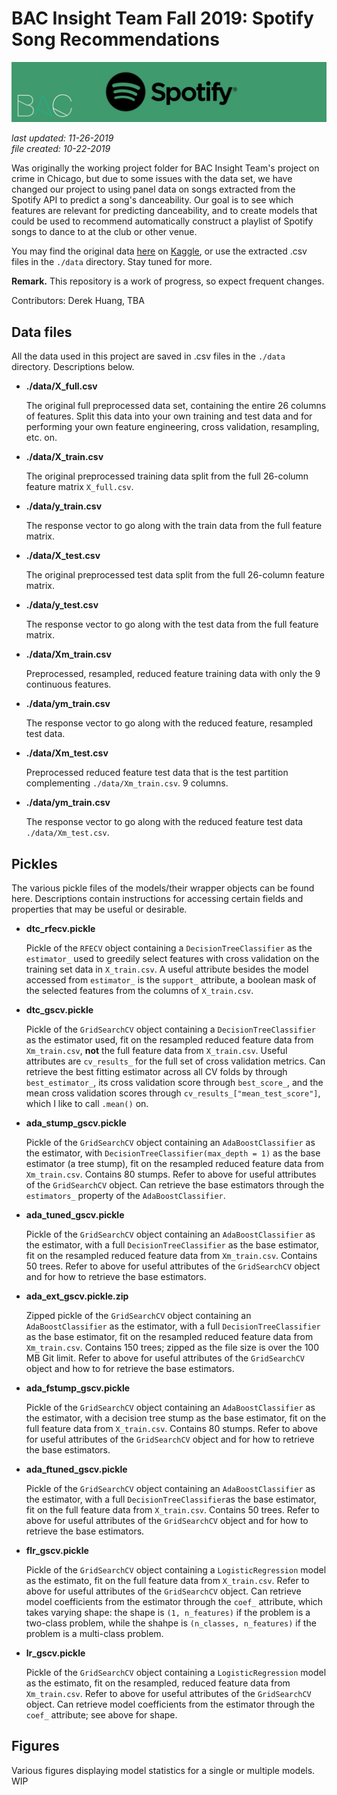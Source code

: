 # BAC Insight Team Fall 2019: Spotify Song Recommendations

![./banner.png](./banner.png)

_last updated: 11-26-2019_  
_file created: 10-22-2019_

Was originally the working project folder for BAC Insight Team's project on crime in Chicago, but due to some issues with the data set, we have changed our project to using panel data on songs extracted from the Spotify API to predict a song's danceability. Our goal is to see which features are relevant for predicting danceability, and to create models that could be used to recommend automatically construct a playlist of Spotify songs to dance to at the club or other venue.

You may find the original data [here](https://www.kaggle.com/snapcrack/the-billboard-200-acoustic-data) on [Kaggle](https://www.kaggle.com/), or use the extracted .csv files in the `./data` directory. Stay tuned for more.

__Remark.__ This repository is a work of progress, so expect frequent changes.  

Contributors: Derek Huang, TBA

## Data files

All the data used in this project are saved in .csv files in the `./data` directory. Descriptions below.

* **./data/X_full.csv**

    The original full preprocessed data set, containing the entire 26 columns of features. Split this data into your own training and test data and for performing your own feature engineering, cross validation, resampling, etc. on.

* **./data/X_train.csv**

    The original preprocessed training data split from the full 26-column feature matrix `X_full.csv`.

* **./data/y_train.csv**

    The response vector to go along with the train data from the full feature matrix.

* **./data/X_test.csv**

    The original preprocessed test data split from the full 26-column feature matrix.

* **./data/y_test.csv**

    The response vector to go along with the test data from the full feature matrix.

* **./data/Xm_train.csv**

    Preprocessed, resampled, reduced feature training data with only the 9 continuous features.

* **./data/ym_train.csv**

    The response vector to go along with the reduced feature, resampled test data.

* **./data/Xm_test.csv**

    Preprocessed reduced feature test data that is the test partition complementing `./data/Xm_train.csv`.  9 columns.

* **./data/ym_train.csv**

    The response vector to go along with the reduced feature test data `./data/Xm_test.csv`.

## Pickles

The various pickle files of the models/their wrapper objects can be found here. Descriptions contain instructions for accessing certain fields and properties that may be useful or desirable.

* **dtc_rfecv.pickle**

    Pickle of the `RFECV` object containing a `DecisionTreeClassifier` as the `estimator_` used to greedily select features with cross validation on the training set data in `X_train.csv`. A useful attribute besides the model accessed from `estimator_` is the `support_` attribute, a boolean mask of the selected features from the columns of `X_train.csv`.

* **dtc_gscv.pickle**

    Pickle of the `GridSearchCV` object containing a `DecisionTreeClassifier` as the estimator used, fit on the resampled reduced feature data from `Xm_train.csv`, **not** the full feature data from `X_train.csv`. Useful attributes are `cv_results_` for the full set of cross validation metrics. Can retrieve the best fitting estimator across all CV folds by through `best_estimator_`, its cross validation score through `best_score_`, and the mean cross validation scores through `cv_results_["mean_test_score"]`, which I like to call `.mean()` on.

* **ada_stump_gscv.pickle**

    Pickle of the `GridSearchCV` object containing an `AdaBoostClassifier` as the estimator, with `DecisionTreeClassifier(max_depth = 1)` as the base estimator (a tree stump), fit on the resampled reduced feature data from `Xm_train.csv`. Contains 80 stumps. Refer to above for useful attributes of the `GridSearchCV` object. Can retrieve the base estimators through the `estimators_` property of the `AdaBoostClassifier`.

* **ada_tuned_gscv.pickle**

    Pickle of the `GridSearchCV` object containing an `AdaBoostClassifier` as the estimator, with a full `DecisionTreeClassifier` as the base estimator, fit on the resampled reduced feature data from `Xm_train.csv`. Contains 50 trees. Refer to above for useful attributes of the `GridSearchCV` object and for how to retrieve the base estimators.

* **ada_ext_gscv.pickle.zip**

    Zipped pickle of the `GridSearchCV` object containing an `AdaBoostClassifier` as the estimator, with a full `DecisionTreeClassifier` as the base estimator, fit on the resampled reduced feature data from `Xm_train.csv`. Contains 150 trees; zipped as the file size is over the 100 MB Git limit. Refer to above for useful attributes of the `GridSearchCV` object and how to for retrieve the base estimators.

* **ada_fstump_gscv.pickle**

    Pickle of the `GridSearchCV` object containing an `AdaBoostClassifier` as the estimator, with a decision tree stump as the base estimator, fit on the full feature data from `X_train.csv`. Contains 80 stumps. Refer to above for useful attributes of the `GridSearchCV` object and for how to retrieve the base estimators.

* **ada_ftuned_gscv.pickle**

    Pickle of the `GridSearchCV` object containing an `AdaBoostClassifier` as the estimator, with a full `DecisionTreeClassifier`as the base estimator, fit on the full feature data from `X_train.csv`. Contains 50 trees. Refer to above for useful attributes of the `GridSearchCV` object and for how to retrieve the base estimators.

* **flr_gscv.pickle**

    Pickle of the `GridSearchCV` object containing a `LogisticRegression` model as the estimato, fit on the full feature data from `X_train.csv`. Refer to above for useful attributes of the `GridSearchCV` object. Can retrieve model coefficients from the estimator through the `coef_` attribute, which takes varying shape: the shape is `(1, n_features)` if the problem is a two-class problem, while the shahpe is `(n_classes, n_features)` if the problem is a multi-class problem.

* **lr_gscv.pickle**

    Pickle of the `GridSearchCV` object containing a `LogisticRegression` model as the estimato, fit on the resampled, reduced feature data from `Xm_train.csv`. Refer to above for useful attributes of the `GridSearchCV` object. Can retrieve model coefficients from the estimator through the `coef_` attribute; see above for shape.

## Figures

Various figures displaying model statistics for a single or multiple models. WIP